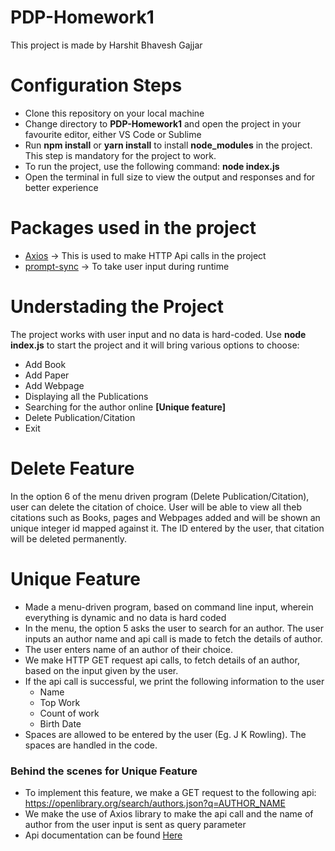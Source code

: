 # PDP-Homework1
This project is made by Harshit Bhavesh Gajjar

# Configuration Steps
* Clone this repository on your local machine
* Change directory to **PDP-Homework1** and open the project in your favourite editor, either VS Code or Sublime
* Run **npm install** or **yarn install** to install **node_modules** in the project. This step is mandatory for the project to work.
* To run the project, use the following command: **node index.js**
* Open the terminal in full size to view the output and responses and for better experience

# Packages used in the project
* [Axios](https://www.npmjs.com/package/axios) -> This is used to make HTTP Api calls in the project 
* [prompt-sync](https://www.npmjs.com/package/prompt-sync) -> To take user input during runtime

# Understading the Project
The project works with user input and no data is hard-coded. Use **node index.js** to start the project and it will bring various options to choose:
* Add Book
* Add Paper
* Add Webpage
* Displaying all the Publications
* Searching for the author online **[Unique feature]**
* Delete Publication/Citation
* Exit

# Delete Feature
In the option 6 of the menu driven program (Delete Publication/Citation), user can delete the citation of choice. User will be able to view all theb citations such as Books, pages and Webpages added and will be shown an unique integer id mapped against it. The ID entered by the user, that citation will be deleted permanently.

# Unique Feature
* Made a menu-driven program, based on command line input, wherein everything is dynamic and no data is hard coded
* In the menu, the option 5 asks the user to search for an author. The user inputs an author name and api call is made to fetch the details of author.
* The user enters name of an author of their choice.
* We make HTTP GET request api calls, to fetch details of an author, based on the input given by the user.
* If the api call is successful, we print the following information to the user
  * Name
  * Top Work
  * Count of work
  * Birth Date
* Spaces are allowed to be entered by the user (Eg. J K Rowling). The spaces are handled in the code.

### Behind the scenes for Unique Feature
* To implement this feature, we make a GET request to the following api: https://openlibrary.org/search/authors.json?q=AUTHOR_NAME
* We make the use of Axios library to make the api call and the name of author from the user input is sent as query parameter
* Api documentation can be found [Here](https://openlibrary.org/dev/docs/api/authors)

